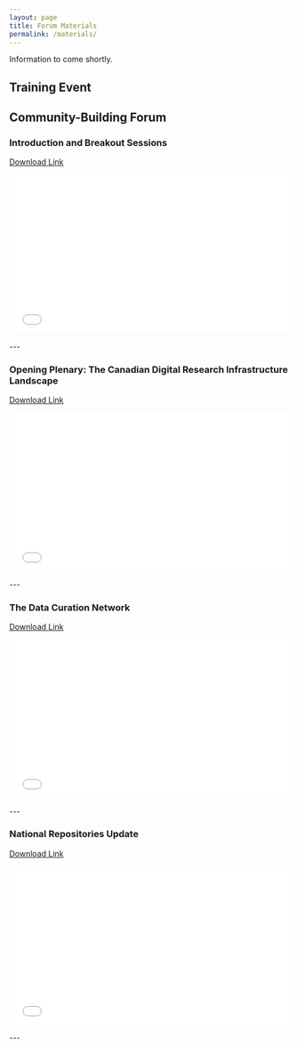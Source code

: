 ```yaml
---
layout: page
title: Forum Materials
permalink: /materials/
---
```


Information to come shortly.

## Training Event


## Community-Building Forum
### Introduction and Breakout Sessions
[Download Link](https://github.com/data-curation/data-curation.github.io/raw/master/matls/CDCF%20-%20Overview%20Slides.pdf)
<div style="position:relative;padding-top:56.25%;">
<iframe src="//docs.google.com/viewer?url=https://github.com/data-curation/data-curation.github.io/raw/master/matls/CDCF%20-%20Overview%20Slides.pdf?dl=0&hl=en_US&embedded=true" class="gde-frame" style="position:absolute;top:0;left:0;width:100%;height:100%;border:none;" scrolling="no"></iframe>
</div>
<br>
---
<br>

### Opening Plenary: The Canadian Digital Research Infrastructure Landscape
[Download Link](https://github.com/data-curation/data-curation.github.io/raw/master/matls/JMoon_Portage_DRI-RDM-Update_CDCF.pdf)
<div style="position:relative;padding-top:56.25%;">
<iframe src="//docs.google.com/viewer?url=https://github.com/data-curation/data-curation.github.io/raw/master/matls/JMoon_Portage_DRI-RDM-Update_CDCF.pdf?dl=0&hl=en_US&embedded=true" class="gde-frame" style="position:absolute;top:0;left:0;width:100%;height:100%;border:none;" scrolling="no"></iframe>
</div>
<br>
---
<br>


### The Data Curation Network	
[Download Link](https://github.com/data-curation/data-curation.github.io/raw/master/matls/Data%20Curation%20Network%20Portage%202019-10-17.pdf)
<div style="position:relative;padding-top:56.25%;">
<iframe src="//docs.google.com/viewer?url=https://github.com/data-curation/data-curation.github.io/raw/master/matls/Data%20Curation%20Network%20Portage%202019-10-17.pdf?dl=0&hl=en_US&embedded=true" class="gde-frame" style="position:absolute;top:0;left:0;width:100%;height:100%;border:none;" scrolling="no"></iframe>
</div>
<br>
---
<br>

### National Repositories Update
[Download Link](https://github.com/data-curation/data-curation.github.io/raw/master/matls/National%20Repository%20Updates.pdf)
<div style="position:relative;padding-top:56.25%;">
<iframe src="//docs.google.com/viewer?url=https://github.com/data-curation/data-curation.github.io/raw/master/matls/National%20Repository%20Updates.pdf?dl=0&hl=en_US&embedded=true" class="gde-frame" style="position:absolute;top:0;left:0;width:100%;height:100%;border:none;" scrolling="no"></iframe>
</div>
<br>
---
<br>
